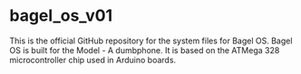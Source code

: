 # bagel_os_v01
This is the official GitHub repository for the system files for Bagel OS. Bagel OS is built for the Model - A dumbphone. It is based on the ATMega 328 microcontroller chip used in Arduino boards. 
